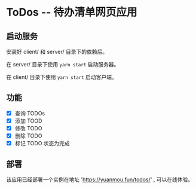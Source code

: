 # ToDos -- 待办清单网页应用

## 启动服务

安装好 client/ 和 server/ 目录下的依赖后。

在 server/ 目录下使用 `yarn start` 启动服务器。

在 client/ 目录下使用 `yarn start` 启动客户端。

## 功能

- [x] 查询 TODOs
- [x] 添加 TOOD
- [x] 修改 TODO
- [x] 删除 TODO
- [x] 标记 TODO 状态为完成

## 部署

该应用已经部署一个实例在地址 'https://yuanmou.fun/todos/' , 可以在线体验。
